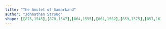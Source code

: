 ```yaml
---
title: "The Amulet of Samarkand"
author: "Johnathan Stroud"
shape: [[875,1545],[870,1547],[864,1555],[861,1562],[859,1575],[857,1618],[844,1756],[843,1790],[840,1820],[836,1841],[833,1885],[829,1908],[830,1923],[828,1943],[824,1962],[824,1987],[820,2025],[820,2041],[816,2065],[814,2129],[812,2136],[813,2153],[810,2162],[808,2198],[805,2214],[804,2254],[801,2269],[801,2296],[797,2323],[797,2344],[791,2385],[787,2402],[784,2442],[779,2476],[778,2499],[772,2543],[773,2556],[777,2561],[793,2566],[817,2567],[872,2566],[905,2562],[913,2558],[916,2549],[917,2522],[920,2505],[918,2483],[919,2455],[924,2408],[924,2394],[927,2383],[928,2364],[930,2356],[934,2294],[938,2268],[940,2239],[942,2232],[944,2196],[947,2179],[953,2110],[955,2101],[955,2086],[958,2074],[961,2039],[966,2009],[970,1964],[970,1947],[972,1937],[972,1919],[977,1888],[980,1858],[980,1841],[982,1834],[982,1810],[989,1761],[992,1718],[994,1710],[995,1670],[999,1655],[999,1635],[1003,1620],[1006,1587],[1007,1566],[999,1558],[956,1553],[943,1550],[920,1549],[902,1545]]
---
```

